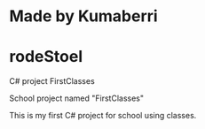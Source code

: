 # Made by Kumaberri
# rodeStoel
C# project FirstClasses

School project named "FirstClasses"

This is my first C# project for school using classes.
